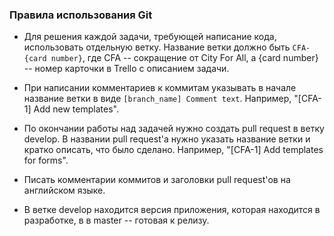 ### Правила использования Git

* Для решения каждой задачи, требующей написание кода, использовать
отдельную ветку. Название ветки должно быть `CFA-{card number}`, где CFA
-- сокращение от City For All, а {card number} -- номер карточки в
Trello с описанием задачи.

* При написании комментариев к коммитам указывать в начале название
ветки в виде `[branch_name] Comment text`. Например, "[CFA-1] Add new
templates".

* По окончании работы над задачей нужно создать pull request в ветку
develop. В названии pull request'а нужно указать название ветки и кратко
описать, что было сделано. Например, "[CFA-1] Add templates for forms".

* Писать комментарии коммитов и заголовки pull request'ов на английском языке.

* В ветке develop находится версия приложения, которая находится в
разработке, в в master -- готовая к релизу.
